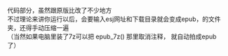 代码部分，虽然跟原版比改了不少地方<br>
不过理论来讲你运行以后，会要输入esj网址和下载目录就会变成epub，的文件夹，还得手动压缩一遍<br>
（当然如果电脑里装了7z可以把 epub_7z() 那里取消注释， 就自动拍成epub了）<br>
